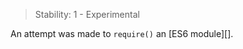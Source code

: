 
> Stability: 1 - Experimental

An attempt was made to `require()` an [ES6 module][].

<a id="ERR_SCRIPT_EXECUTION_INTERRUPTED"></a>
